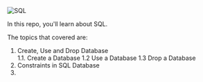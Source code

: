 ![SQL](https://pbs.twimg.com/media/FaEbtoZWYAIUWA6?format=jpg&name=medium)

In this repo, you'll learn about SQL.<br>

The topics that covered are:
1. Create, Use and Drop Database <br>
  1.1. Create a Database
  1.2 Use a Database
  1.3 Drop a Database
2. Constraints in SQL Database
3. 
